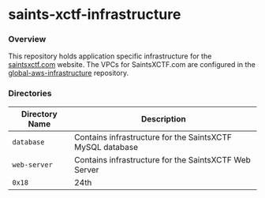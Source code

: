 # saints-xctf-infrastructure

### Overview

This repository holds application specific infrastructure for the [saintsxctf.com](https://www.saintsxctf.com/) website.  The 
VPCs for SaintsXCTF.com are configured in the [global-aws-infrastructure](https://github.com/AJarombek/global-aws-infrastructure) 
repository.

### Directories

| Directory Name    | Description                                                                 |
|-------------------|-----------------------------------------------------------------------------|
| `database`        | Contains infrastructure for the SaintsXCTF MySQL database                   |
| `web-server`      | Contains infrastructure for the SaintsXCTF Web Server                       |
| `0x18`            | 24th                                                                        |